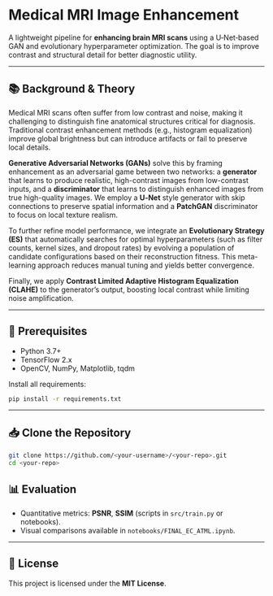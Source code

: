 # Medical MRI Image Enhancement

A lightweight pipeline for **enhancing brain MRI scans** using a U‑Net‑based GAN and evolutionary hyperparameter optimization. The goal is to improve contrast and structural detail for better diagnostic utility.

---

## 📚 Background & Theory

Medical MRI scans often suffer from low contrast and noise, making it challenging to distinguish fine anatomical structures critical for diagnosis. Traditional contrast enhancement methods (e.g., histogram equalization) improve global brightness but can introduce artifacts or fail to preserve local details. 

**Generative Adversarial Networks (GANs)** solve this by framing enhancement as an adversarial game between two networks: a **generator** that learns to produce realistic, high-contrast images from low-contrast inputs, and a **discriminator** that learns to distinguish enhanced images from true high-quality images. We employ a **U‑Net** style generator with skip connections to preserve spatial information and a **PatchGAN** discriminator to focus on local texture realism.

To further refine model performance, we integrate an **Evolutionary Strategy (ES)** that automatically searches for optimal hyperparameters (such as filter counts, kernel sizes, and dropout rates) by evolving a population of candidate configurations based on their reconstruction fitness. This meta-learning approach reduces manual tuning and yields better convergence.

Finally, we apply **Contrast Limited Adaptive Histogram Equalization (CLAHE)** to the generator’s output, boosting local contrast while limiting noise amplification.

---

## 🔧 Prerequisites
- Python 3.7+
- TensorFlow 2.x
- OpenCV, NumPy, Matplotlib, tqdm

Install all requirements:
```bash
pip install -r requirements.txt
```

---

## 📥 Clone the Repository
```bash
git clone https://github.com/<your-username>/<your-repo>.git
cd <your-repo>
```


## 📊 Evaluation
- Quantitative metrics: **PSNR**, **SSIM** (scripts in `src/train.py` or notebooks).
- Visual comparisons available in `notebooks/FINAL_EC_ATML.ipynb`.

---

## 📝 License
This project is licensed under the **MIT License**.

